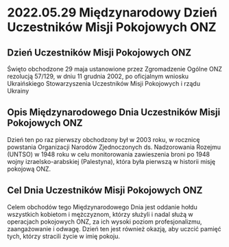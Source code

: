 # 2022.05.29 Międzynarodowy Dzień Uczestników Misji Pokojowych ONZ

## Dzień Uczestników Misji Pokojowych ONZ

Święto obchodzone 29 maja ustanowione przez Zgromadzenie Ogólne ONZ rezolucją 57/129, w dniu 11 grudnia 2002, po oficjalnym wniosku Ukraińskiego Stowarzyszenia Uczestników Misji Pokojowych i rządu Ukrainy

## Opis Międzynarodowego Dnia Uczestników Misji Pokojowych ONZ

Dzień ten po raz pierwszy obchodzony był w 2003 roku, w rocznicę powstania Organizacji Narodów Zjednoczonych ds. Nadzorowania Rozejmu (UNTSO) w 1948 roku w celu monitorowania zawieszenia broni po 1948 wojny izraelsko-arabskiej (Palestyna), która była pierwszą w historii misję pokojową ONZ.

## Cel Dnia Uczestników Misji Pokojowych ONZ

Celem obchodów tego Międzynarodowego Dnia jest oddanie hołdu wszystkich kobietom i mężczyznom, którzy służyli i nadal służą w operacjach pokojowych ONZ, za ich wysoki poziom profesjonalizmu, zaangażowanie i odwagę. Dzień ten jest również okazją, aby uczcić pamięć tych, którzy stracili życie w imię pokoju.

